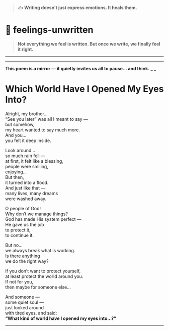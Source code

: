 > ✍️ **Writing doesn’t just express emotions. It heals them.**

# 🌿 feelings-unwritten

> **Not everything we feel is written. But once we write, we finally feel it right.**  

---
---
**This poem is a mirror — it quietly invites us all to pause… and think.** 
_ _

# Which World Have I Opened My Eyes Into?

Alright, my brother…  
“See you later” was all I meant to say —  
but somehow,  
my heart wanted to say much more.  
And you…  
you felt it deep inside.  

Look around…  
so much rain fell —  
at first, it felt like a blessing,  
people were smiling,  
enjoying…  
But then,  
it turned into a flood.  
And just like that —  
many lives, many dreams  
were washed away.  

O people of God!  
Why don’t we manage things?  
God has made His system perfect —  
He gave us the job  
to protect it,  
to continue it.  

But no…  
we always break what is working.  
Is there anything  
we do the right way?  

If you don’t want to protect yourself,  
at least protect the world around you.  
If not for you,  
then maybe for someone else…  

And someone —  
some quiet soul —  
just looked around  
with tired eyes, and said:  
**“What kind of world have I opened my eyes into…?”**

---
